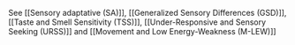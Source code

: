 See [[Sensory adaptative (SA)]], [[Generalized Sensory Differences (GSD)]], [[Taste and Smell Sensitivity (TSS)]], [[Under-Responsive and Sensory Seeking (URSS)]] and [[Movement and Low Energy-Weakness (M-LEW)]]
